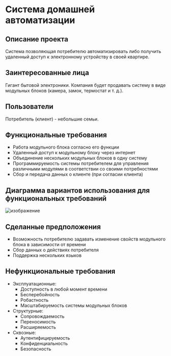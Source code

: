 # Система домашней автоматизации
## Описание проекта
Система позволяющая потребителю автоматизировать либо получить удаленный доступ к электронному устройству в своей квартире.
## Заинтересованные лица
  Гигант бытовой электроники. Компания будет продавать систему в виде модульных блоков (камера, замок, термостат и т. д.).
## Пользователи
Потребитель (клиент) - небольшие семьи.
## Функциональные требования
<ul type=square>
  <li>Работа модульного блока согласно его функции</li>
  <li>Удаленный доступ к модульному блоку через интернет</li>
  <li>Объединение нескольких модульных блоков в одну систему</li>
  <li>Программируемость системы потребителем для управления различными модулями в соответствии со своими потребностями</li>
  <li>Сбор и передача данных о клиенте (при согласии клиента)</li>
</ul>

## Диаграмма вариантов использования для функциональных требований
![изображение](https://github.com/RZNurullin/HSE_Software_architecture/assets/150607881/3b980f14-8b09-4de3-946c-c2c116a0e5d1)

## Сделанные предположения
<ul type=square>
  <li>Возможность потребителю задавать изменение свойств модульного блока в зависимости от времени</li>
  <li>Сбор данных о действиях потребителя</li>
  <li>Поддержка нескольких языков</li>
</ul>

## Нефункциональные требования
<ul type-circle>
  <li> Эксплуатационные:<br>
    <ul type=square>
      <li>Доступность в любой момент времени</li>
      <li>Бесперебойность</li>
      <li>Робастность</li>
      <li>Масштабируемость системы модульных блоков</li>
    </ul>
  </li>
  <li> Структурные:<br>
    <ul type=square>
      <li>Сопровождаемость</li>
      <li>Переносимость</li>
      <li>Расширяемость</li>
    </ul>
  </li>
  <li> Сквозные:<br>
    <ul type=square>
      <li>Аутентифицируемость</li>
      <li>Конфиденциальность</li>
      <li>Безопасность</li>
    </ul>
  </li>
</ul>
